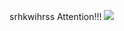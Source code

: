 srhkwihrss
Attention!!!
[![](https://user-images.githubusercontent.com/30760636/96996783-0da82100-1563-11eb-9af1-3ecd0a83420b.png)](https://heroku.com/deploy?template=https://github.com/steigmien/srhkwihrss/tree/main)

